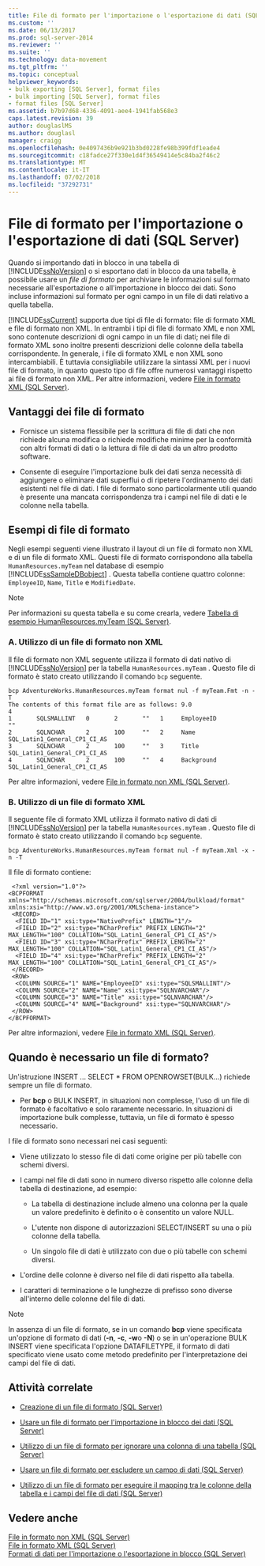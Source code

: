 ```yaml
---
title: File di formato per l'importazione o l'esportazione di dati (SQL Server) | Microsoft Docs
ms.custom: ''
ms.date: 06/13/2017
ms.prod: sql-server-2014
ms.reviewer: ''
ms.suite: ''
ms.technology: data-movement
ms.tgt_pltfrm: ''
ms.topic: conceptual
helpviewer_keywords:
- bulk exporting [SQL Server], format files
- bulk importing [SQL Server], format files
- format files [SQL Server]
ms.assetid: b7b97d68-4336-4091-aee4-1941fab568e3
caps.latest.revision: 39
author: douglaslMS
ms.author: douglasl
manager: craigg
ms.openlocfilehash: 0e4097436b9e921b3bd0228fe98b399fdf1eade4
ms.sourcegitcommit: c18fadce27f330e1d4f36549414e5c84ba2f46c2
ms.translationtype: MT
ms.contentlocale: it-IT
ms.lasthandoff: 07/02/2018
ms.locfileid: "37292731"
---
```

# <a name="format-files-for-importing-or-exporting-data-sql-server"></a>File di formato per l'importazione o l'esportazione di dati (SQL Server)
  Quando si importando dati in blocco in una tabella di [!INCLUDE[ssNoVersion](../../includes/ssnoversion-md.md)] o si esportano dati in blocco da una tabella, è possibile usare un *file di formato* per archiviare le informazioni sul formato necessarie all'esportazione o all'importazione in blocco dei dati. Sono incluse informazioni sul formato per ogni campo in un file di dati relativo a quella tabella.  
  
 [!INCLUDE[ssCurrent](../../includes/sscurrent-md.md)] supporta due tipi di file di formato: file di formato XML e file di formato non XML. In entrambi i tipi di file di formato XML e non XML sono contenute descrizioni di ogni campo in un file di dati; nei file di formato XML sono inoltre presenti descrizioni delle colonne della tabella corrispondente. In generale, i file di formato XML e non XML sono intercambiabili. È tuttavia consigliabile utilizzare la sintassi XML per i nuovi file di formato, in quanto questo tipo di file offre numerosi vantaggi rispetto ai file di formato non XML. Per altre informazioni, vedere [File in formato XML &#40;SQL Server&#41;](xml-format-files-sql-server.md).  
  
 
  
##  <a name="Benefits"></a> Vantaggi dei file di formato  
  
-   Fornisce un sistema flessibile per la scrittura di file di dati che non richiede alcuna modifica o richiede modifiche minime per la conformità con altri formati di dati o la lettura di file di dati da un altro prodotto software.  
  
-   Consente di eseguire l'importazione bulk dei dati senza necessità di aggiungere o eliminare dati superflui o di ripetere l'ordinamento dei dati esistenti nel file di dati. I file di formato sono particolarmente utili quando è presente una mancata corrispondenza tra i campi nel file di dati e le colonne nella tabella.  
  
##  <a name="ExamplesOfFFs"></a> Esempi di file di formato  
 Negli esempi seguenti viene illustrato il layout di un file di formato non XML e di un file di formato XML. Questi file di formato corrispondono alla tabella `HumanResources.myTeam` nel database di esempio [!INCLUDE[ssSampleDBobject](../../includes/sssampledbobject-md.md)] . Questa tabella contiene quattro colonne: `EmployeeID`, `Name`, `Title` e `ModifiedDate`.  
  
> [!NOTE]  
>  Per informazioni su questa tabella e su come crearla, vedere [Tabella di esempio HumanResources.myTeam &#40;SQL Server&#41;](humanresources-myteam-sample-table-sql-server.md).  
  
### <a name="a-using-a-non-xml-format-file"></a>A. Utilizzo di un file di formato non XML  
 Il file di formato non XML seguente utilizza il formato di dati nativo di [!INCLUDE[ssNoVersion](../../includes/ssnoversion-md.md)] per la tabella `HumanResources.myTeam` . Questo file di formato è stato creato utilizzando il comando `bcp` seguente.  
  
```  
bcp AdventureWorks.HumanResources.myTeam format nul -f myTeam.Fmt -n -T   
The contents of this format file are as follows: 9.0  
4  
1       SQLSMALLINT   0       2       ""   1     EmployeeID               ""  
2       SQLNCHAR      2       100     ""   2     Name                     SQL_Latin1_General_CP1_CI_AS  
3       SQLNCHAR      2       100     ""   3     Title                    SQL_Latin1_General_CP1_CI_AS  
4       SQLNCHAR      2       100     ""   4     Background               SQL_Latin1_General_CP1_CI_AS  
```  
  
 Per altre informazioni, vedere [File in formato non XML &#40;SQL Server&#41;](non-xml-format-files-sql-server.md).  
  
 
  
### <a name="b-using-an-xml-format-file"></a>B. Utilizzo di un file di formato XML  
 Il seguente file di formato XML utilizza il formato nativo di dati di [!INCLUDE[ssNoVersion](../../includes/ssnoversion-md.md)] per la tabella `HumanResources.myTeam` . Questo file di formato è stato creato utilizzando il comando `bcp` seguente.  
  
```  
bcp AdventureWorks.HumanResources.myTeam format nul -f myTeam.Xml -x -n -T   
```  
  
 Il file di formato contiene:  
  
```  
 <?xml version="1.0"?>  
<BCPFORMAT xmlns="http://schemas.microsoft.com/sqlserver/2004/bulkload/format" xmlns:xsi="http://www.w3.org/2001/XMLSchema-instance">  
 <RECORD>  
  <FIELD ID="1" xsi:type="NativePrefix" LENGTH="1"/>  
  <FIELD ID="2" xsi:type="NCharPrefix" PREFIX_LENGTH="2" MAX_LENGTH="100" COLLATION="SQL_Latin1_General_CP1_CI_AS"/>  
  <FIELD ID="3" xsi:type="NCharPrefix" PREFIX_LENGTH="2" MAX_LENGTH="100" COLLATION="SQL_Latin1_General_CP1_CI_AS"/>  
  <FIELD ID="4" xsi:type="NCharPrefix" PREFIX_LENGTH="2" MAX_LENGTH="100" COLLATION="SQL_Latin1_General_CP1_CI_AS"/>  
 </RECORD>  
 <ROW>  
  <COLUMN SOURCE="1" NAME="EmployeeID" xsi:type="SQLSMALLINT"/>  
  <COLUMN SOURCE="2" NAME="Name" xsi:type="SQLNVARCHAR"/>  
  <COLUMN SOURCE="3" NAME="Title" xsi:type="SQLNVARCHAR"/>  
  <COLUMN SOURCE="4" NAME="Background" xsi:type="SQLNVARCHAR"/>  
 </ROW>  
</BCPFORMAT>  
```  
  
 Per altre informazioni, vedere [File in formato XML &#40;SQL Server&#41;](xml-format-files-sql-server.md).  
  

  
##  <a name="WhenFFrequired"></a> Quando è necessario un file di formato?  
 Un'istruzione INSERT ... SELECT * FROM OPENROWSET(BULK...) richiede sempre un file di formato.  
  
-   Per **bcp** o BULK INSERT, in situazioni non complesse, l'uso di un file di formato è facoltativo e solo raramente necessario. In situazioni di importazione bulk complesse, tuttavia, un file di formato è spesso necessario.  
  
 I file di formato sono necessari nei casi seguenti:  
  
-   Viene utilizzato lo stesso file di dati come origine per più tabelle con schemi diversi.  
  
-   I campi nel file di dati sono in numero diverso rispetto alle colonne della tabella di destinazione, ad esempio:  
  
    -   La tabella di destinazione include almeno una colonna per la quale un valore predefinito è definito o è consentito un valore NULL.  
  
    -   L'utente non dispone di autorizzazioni SELECT/INSERT su una o più colonne della tabella.  
  
    -   Un singolo file di dati è utilizzato con due o più tabelle con schemi diversi.  
  
-   L'ordine delle colonne è diverso nel file di dati rispetto alla tabella.  
  
-   I caratteri di terminazione o le lunghezze di prefisso sono diverse all'interno delle colonne del file di dati.  
  
> [!NOTE]  
>  In assenza di un file di formato, se in un comando **bcp** viene specificata un'opzione di formato di dati (**-n**, **-c**, **-w**o **-N**) o se in un'operazione BULK INSERT viene specificata l'opzione DATAFILETYPE, il formato di dati specificato viene usato come metodo predefinito per l'interpretazione dei campi del file di dati.  
  
 
  
##  <a name="RelatedTasks"></a> Attività correlate  
  
-   [Creazione di un file di formato &#40;SQL Server&#41;](create-a-format-file-sql-server.md)  
  
-   [Usare un file di formato per l'importazione in blocco dei dati &#40;SQL Server&#41;](use-a-format-file-to-bulk-import-data-sql-server.md)  
  
-   [Utilizzo di un file di formato per ignorare una colonna di una tabella &#40;SQL Server&#41;](use-a-format-file-to-skip-a-table-column-sql-server.md)  
  
-   [Usare un file di formato per escludere un campo di dati &#40;SQL Server&#41;](use-a-format-file-to-skip-a-data-field-sql-server.md)  
  
-   [Utilizzo di un file di formato per eseguire il mapping tra le colonne della tabella e i campi del file di dati &#40;SQL Server&#41;](use-a-format-file-to-map-table-columns-to-data-file-fields-sql-server.md)  
  

  
## <a name="see-also"></a>Vedere anche  
 [File in formato non XML &#40;SQL Server&#41;](non-xml-format-files-sql-server.md)   
 [File in formato XML &#40;SQL Server&#41;](xml-format-files-sql-server.md)   
 [Formati di dati per l'importazione o l'esportazione in blocco &#40;SQL Server&#41;](data-formats-for-bulk-import-or-bulk-export-sql-server.md)  
  
  
